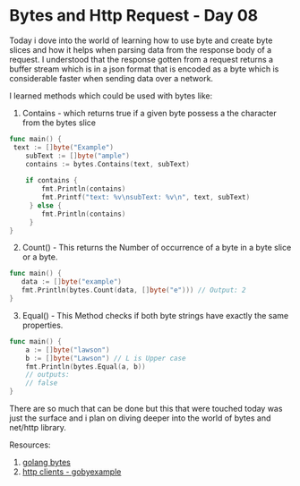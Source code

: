 # Bytes and Http Request - Day 08
Today i dove into the world of learning how to use byte and create byte slices and how it helps when parsing data from the response body of a request.
I understood that the response gotten from a request returns a buffer stream which is in a json format that is encoded as a byte which is considerable faster when sending data over a network.

I learned methods which could be used with bytes like:
1. Contains - which returns true if a given byte possess a the character from the bytes slice
```Go
func main() {
 text := []byte("Example")
	subText := []byte("ample")
	contains := bytes.Contains(text, subText)
	
	if contains {
	    fmt.Println(contains)
	 	fmt.Printf("text: %v\nsubText: %v\n", text, subText)
	 } else {
	 	fmt.Println(contains)
	 }
}
```

2. Count() - This returns the Number of occurrence of a byte in a byte slice or a byte.
```Go
func main() {
   data := []byte("example")
   fmt.Println(bytes.Count(data, []byte("e"))) // Output: 2
}
```

3. Equal() - This Method checks if both byte strings have exactly the same properties.
```Go
func main() {
    a := []byte("lawson")
    b := []byte("Lawson") // L is Upper case
    fmt.Println(bytes.Equal(a, b))
    // outputs:
    // false
}
```

There are so much that can be done but this that were touched today was just the surface and i plan on diving deeper into the world of bytes and net/http library.

Resources:
1. [golang bytes](https://www.scalent.io/golang/golang-byte/)
2. [http clients - gobyexample](https://dlintw.github.io/gobyexample/public/http-client.html)

